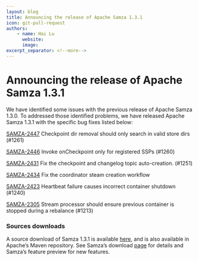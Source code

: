 ```yaml
---
layout: blog
title: Announcing the release of Apache Samza 1.3.1
icon: git-pull-request
authors:
    - name: Hai Lu
      website:
      image:
excerpt_separator: <!--more-->
---
```


<!--
   Licensed to the Apache Software Foundation (ASF) under one or more
   contributor license agreements.  See the NOTICE file distributed with
   this work for additional information regarding copyright ownership.
   The ASF licenses this file to You under the Apache License, Version 2.0
   (the "License"); you may not use this file except in compliance with
   the License.  You may obtain a copy of the License at

       http://www.apache.org/licenses/LICENSE-2.0

   Unless required by applicable law or agreed to in writing, software
   distributed under the License is distributed on an "AS IS" BASIS,
   WITHOUT WARRANTIES OR CONDITIONS OF ANY KIND, either express or implied.
   See the License for the specific language governing permissions and
   limitations under the License.
-->

# **Announcing the release of Apache Samza 1.3.1**


<!--more-->

We have identified some issues with the previous release of Apache Samza 1.3.0. To addressed those identified problems, we have released Apache Samza 1.3.1 with the specific bug fixes listed below:

[SAMZA-2447](https://issues.apache.org/jira/browse/SAMZA-2447) Checkpoint dir removal should only search in valid store dirs (#1261)

[SAMZA-2446](https://issues.apache.org/jira/browse/SAMZA-2446) Invoke onCheckpoint only for registered SSPs (#1260)

[SAMZA-2431](https://issues.apache.org/jira/browse/SAMZA-2431) Fix the checkpoint and changelog topic auto-creation. (#1251)

[SAMZA-2434](https://issues.apache.org/jira/browse/SAMZA-2434) Fix the coordinator steam creation workflow

[SAMZA-2423](https://issues.apache.org/jira/browse/SAMZA-2423) Heartbeat failure causes incorrect container shutdown (#1240)

[SAMZA-2305](https://issues.apache.org/jira/browse/SAMZA-2305) Stream processor should ensure previous container is stopped during a rebalance (#1213)


### Sources downloads
A source download of Samza 1.3.1 is available [here](https://dist.apache.org/repos/dist/release/samza/1.3.1/), and is also available in Apache’s Maven repository. See Samza’s download [page](https://samza.apache.org/startup/download/) for details and Samza’s feature preview for new features.

